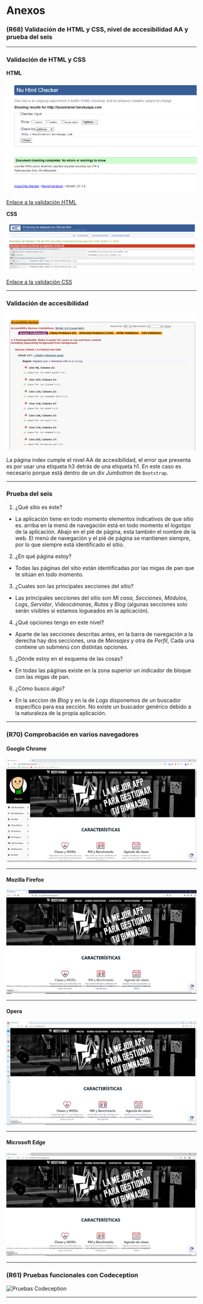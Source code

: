 # Anexos

### **(R68) Validación de HTML y CSS, nivel de accesibilidad AA y prueba del seis**
---
### Validación de HTML y CSS

**HTML**

![Validación HTML](images/capturas/validacion_html.png)

[Enlace a la validación HTML](https://validator.w3.org/nu/?doc=http%3A%2F%2Fartika.herokuapp.com)

**CSS**

![Validación CSS](images/capturas/validacion_css.png)

[Enlace a la validación CSS](https://jigsaw.w3.org/css-validator/validator?uri=http%3A%2F%2Fartika.herokuapp.com&profile=css3svg&usermedium=all&warning=1&vextwarning=&lang=es)

---

### Validación de accesibilidad

![Validación accesibilidad](images/capturas/validacion_acces.png)

La página index cumple el nivel AA de accesibilidad, el error que presenta es por usar una etiqueta h3 detrás de una etiqueta h1. En este caso es necesario porque está dentro de un div *Jumbotron* de `Bootstrap`.

---

### Prueba del seis

 1. ¿Qué sitio es éste?
- La aplicación tiene en todo momento elementos indicativos de que sitio es. arriba en la menú de navegación está en todo momento el logotipo de la aplicación. Abajo en el pié de página, esta también el nombre de la web. El menú de navegación y el pié de página se mantienen siempre, por lo que siempre está identificado el sitio.

 2. ¿En qué página estoy?
- Todas las páginas del sitio están identificadas por las migas de pan que te sitúan en todo momento.

 3. ¿Cuales son las principales secciones del sitio?
- Las principales secciones del sitio son *Mi casa*, *Secciones*, *Módulos*, *Logs*, *Servidor*, *Videocámaras*, *Rutas* y *Blog* (algunas secciones solo serán visibles si estamos logueados en la aplicación).

 4. ¿Qué opciones tengo en este nivel?
- Aparte de las secciones descritas antes, en la barra de navegación a la derecha hay dos secciones, una de *Mensajes* y otra de *Perfil*, Cada una contiene un submenú con distintas opciones.

 5. ¿Dónde estoy en el esquema de las cosas?
- En todas las páginas existe en la zona superior un indicador de bloque con las migas de pan.

 6. ¿Cómo busco algo?
- En la seccion de *Blog* y en la de *Logs* disponemos de un buscador específico para esa sección. No existe un buscador genérico debido a la naturaleza de la propia aplicación.

---

### **(R70) Comprobación en varios navegadores**

#### **Google Chrome**

![Captura Google Chrome](images/capturas/captura_chrome.png)

---

#### **Mozilla Firefox**

![Captura Mozilla Firefox](images/capturas/captura_firefox.png)

---

#### **Opera**

![Captura Opera](images/capturas/captura_opera.png)

---

#### **Microsoft Edge**

![Captura Microsoft Edge](images/capturas/captura_edge.png)

---

### **(R61) Pruebas funcionales con Codeception**

![Pruebas Codeception](images/capturas/captura_codeception.png)

---